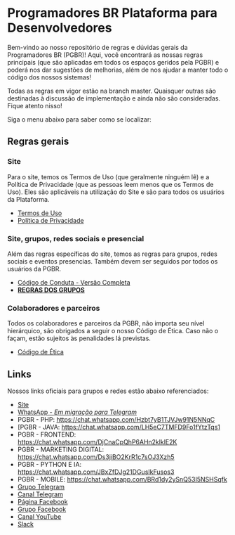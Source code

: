 # Programadores BR Plataforma para Desenvolvedores

Bem-vindo ao nosso repositório de regras e dúvidas gerais da Programadores BR (PGBR)! Aqui, você encontrará as nossas regras principais (que são aplicadas em todos os espaços geridos pela PGBR) e poderá nos dar sugestões de melhorias, além de nos ajudar a manter todo o código dos nossos sistemas!

Todas as regras em vigor estão na branch master. Quaisquer outras são destinadas à discussão de implementação e ainda não são consideradas. Fique atento nisso!

Siga o menu abaixo para saber como se localizar:

## Regras gerais
### Site

Para o site, temos os Termos de Uso (que geralmente ninguém lê) e a Política de Privacidade (que as pessoas leem menos que os Termos de Uso). Eles são aplicáveis na utilização do Site e são para todos os usuários da Plataforma.

  - [Termos de Uso](https://github.com/programadores-br/geral/blob/master/termos-de-uso.md)
  - [Política de Privacidade](https://github.com/programadores-br/geral/blob/master/politica-de-privacidade.md)

### Site, grupos, redes sociais e presencial

Além das regras específicas do site, temos as regras para grupos, redes sociais e eventos presencias. Também devem ser seguidos por todos os usuários da PGBR.

  - [Código de Conduta - Versão Completa](https://github.com/programadores-br/geral/blob/master/code-of-conduct.md)
  - **[REGRAS DOS GRUPOS](https://github.com/programadores-br/geral/blob/master/regras.md)**

### Colaboradores e parceiros

Todos os colaboradores e parceiros da PGBR, não importa seu nível hierárquico, são obrigados a seguir o nosso Código de Ética. Caso não o façam, estão sujeitos às penalidades lá previstas.

  - [Código de Ética](https://github.com/programadores-br/geral/blob/master/codigo-de-etica.md)

## Links

Nossos links oficiais para grupos e redes estão abaixo referenciados:

  - [Site](https://programadoresbr.com.br)
  - [WhatsApp - *Em migração para Telegram*](https://chat.whatsapp.com/LCwZWshgrrG1YlLsFqq5xK)
  - PGBR - PHP: https://chat.whatsapp.com/Hzbt7yB1TJVJw91N5NNqC   
  - [PGBR - JAVA: https://chat.whatsapp.com/LH5eC7TMFD9Fo1fYtzTqs1
  - PGBR - FRONTEND: https://chat.whatsapp.com/DjCnaCpQhP6AHn2klklE2K
  - PGBR - MARKETING DIGITAL: https://chat.whatsapp.com/Ds3jiBO2KrR1c7sOJ3Xzh5
  - PGBR - PYTHON E IA: https://chat.whatsapp.com/JBxZfDJg21DGusIkFusos3
  - PGBR - MOBILE: https://chat.whatsapp.com/BRd1dy2ySnQ53I5NSHSqfk
  - [Grupo Telegram](https://t.me/joinchat/BhkPBRZjYk4R3wVknDLfCg)
  - [Canal Telegram](https://t.me/canalpgbr)
  - [Página Facebook](https://www.facebook.com/programad0resbr)
  - [Grupo Facebook](https://www.facebook.com/groups/pr0gramad0resbr/)
  - [Canal YouTube](http://youtube.com/c/ProgramadoresBR)
  - [Slack](https://join.slack.com/t/programadoresbrgroup/shared_invite/enQtNTQyNjcxODkxNTIxLWMxYWVhMzllZjg5NGVjMTllODI5ZWUxOWMzNDA1NDA3OWM2OWUzNmM5MDIzNzY2MjFiNTI2MWZlZTc3NTc1OGE)

